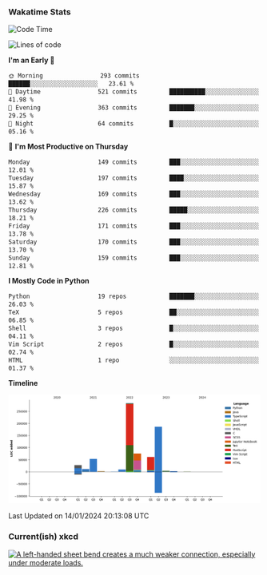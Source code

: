 ### Wakatime Stats
<!--START_SECTION:waka-->
![Code Time](http://img.shields.io/badge/Code%20Time-2%2C269%20hrs%2026%20mins-blue)

![Lines of code](https://img.shields.io/badge/From%20Hello%20World%20I%27ve%20Written-717.7%20thousand%20lines%20of%20code-blue)

**I'm an Early 🐤** 

```text
🌞 Morning                293 commits         ██████░░░░░░░░░░░░░░░░░░░   23.61 % 
🌆 Daytime                521 commits         ██████████░░░░░░░░░░░░░░░   41.98 % 
🌃 Evening                363 commits         ███████░░░░░░░░░░░░░░░░░░   29.25 % 
🌙 Night                  64 commits          █░░░░░░░░░░░░░░░░░░░░░░░░   05.16 % 
```
📅 **I'm Most Productive on Thursday** 

```text
Monday                   149 commits         ███░░░░░░░░░░░░░░░░░░░░░░   12.01 % 
Tuesday                  197 commits         ████░░░░░░░░░░░░░░░░░░░░░   15.87 % 
Wednesday                169 commits         ███░░░░░░░░░░░░░░░░░░░░░░   13.62 % 
Thursday                 226 commits         █████░░░░░░░░░░░░░░░░░░░░   18.21 % 
Friday                   171 commits         ███░░░░░░░░░░░░░░░░░░░░░░   13.78 % 
Saturday                 170 commits         ███░░░░░░░░░░░░░░░░░░░░░░   13.70 % 
Sunday                   159 commits         ███░░░░░░░░░░░░░░░░░░░░░░   12.81 % 
```


**I Mostly Code in Python** 

```text
Python                   19 repos            ███████░░░░░░░░░░░░░░░░░░   26.03 % 
TeX                      5 repos             ██░░░░░░░░░░░░░░░░░░░░░░░   06.85 % 
Shell                    3 repos             █░░░░░░░░░░░░░░░░░░░░░░░░   04.11 % 
Vim Script               2 repos             █░░░░░░░░░░░░░░░░░░░░░░░░   02.74 % 
HTML                     1 repo              ░░░░░░░░░░░░░░░░░░░░░░░░░   01.37 % 
```



**Timeline**

![Lines of Code chart](https://raw.githubusercontent.com/joshuajeschek/joshuajeschek/main/assets/bar_graph.png)


 Last Updated on 14/01/2024 20:13:08 UTC
<!--END_SECTION:waka-->

### Current(ish) xkcd
<a id="xkcd-a" title="A left-handed sheet bend creates a much weaker connection, especially under moderate loads." href="https://www.xkcd.com" target="_blank">
        <img align="center" id="xkcd-img" src="https://imgs.xkcd.com/comics/sheet_bend.png" alt="A left-handed sheet bend creates a much weaker connection, especially under moderate loads." height=300 />
</a>
